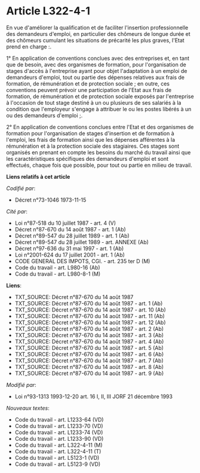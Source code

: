 # Article L322-4-1

En vue d'améliorer la qualification et de faciliter l'insertion professionnelle des demandeurs d'emploi, en particulier des
chômeurs de longue durée et des chômeurs cumulant les situations de précarité les plus graves, l'Etat prend en charge :.

1° En application de conventions conclues avec des entreprises et, en tant que de besoin, avec des organismes de formation,
pour l'organisation de stages d'accès à l'entreprise ayant pour objet l'adaptation à un emploi de demandeurs d'emploi, tout
ou partie des dépenses relatives aux frais de formation, de rémunération et de protection sociale ; en outre, ces conventions
peuvent prévoir une participation de l'Etat aux frais de formation, de rémunération et de protection sociale exposés par
l'entreprise à l'occasion de tout stage destiné à un ou plusieurs de ses salariés à la condition que l'employeur s'engage à
attribuer le ou les postes libérés à un ou des demandeurs d'emploi ;.

2° En application de conventions conclues entre l'Etat et des organismes de formation pour l'organisation de stages
d'insertion et de formation à l'emploi, les frais de formation ainsi que les dépenses afférentes à la rémunération et à la
protection sociale des stagiaires. Ces stages sont organisés en prenant en compte les besoins du marché du travail ainsi que
les caractéristiques spécifiques des demandeurs d'emploi et sont effectués, chaque fois que possible, pour tout ou partie en
milieu de travail.

**Liens relatifs à cet article**

_Codifié par_:

  - Décret n°73-1046 1973-11-15

_Cité par_:

  - Loi n°87-518 du 10 juillet 1987 - art. 4 (V)
  - Décret n°87-670 du 14 août 1987 - art. 1 (Ab)
  - Décret n°89-547 du 28 juillet 1989 - art. 1 (Ab)
  - Décret n°89-547 du 28 juillet 1989 - art. ANNEXE (Ab)
  - Décret n°97-636 du 31 mai 1997 - art. 1 (Ab)
  - Loi n°2001-624 du 17 juillet 2001 - art. 1 (Ab)
  - CODE GENERAL DES IMPOTS, CGI. - art. 235 ter D (M)
  - Code du travail - art. L980-16 (Ab)
  - Code du travail - art. L980-8-1 (M)

**Liens**:

  - TXT_SOURCE: Décret n°87-670 du 14 août 1987
  - TXT_SOURCE: Décret n°87-670 du 14 août 1987 - art. 1 (Ab)
  - TXT_SOURCE: Décret n°87-670 du 14 août 1987 - art. 10 (Ab)
  - TXT_SOURCE: Décret n°87-670 du 14 août 1987 - art. 11 (Ab)
  - TXT_SOURCE: Décret n°87-670 du 14 août 1987 - art. 12 (Ab)
  - TXT_SOURCE: Décret n°87-670 du 14 août 1987 - art. 2 (Ab)
  - TXT_SOURCE: Décret n°87-670 du 14 août 1987 - art. 3 (Ab)
  - TXT_SOURCE: Décret n°87-670 du 14 août 1987 - art. 4 (Ab)
  - TXT_SOURCE: Décret n°87-670 du 14 août 1987 - art. 5 (Ab)
  - TXT_SOURCE: Décret n°87-670 du 14 août 1987 - art. 6 (Ab)
  - TXT_SOURCE: Décret n°87-670 du 14 août 1987 - art. 7 (Ab)
  - TXT_SOURCE: Décret n°87-670 du 14 août 1987 - art. 8 (Ab)
  - TXT_SOURCE: Décret n°87-670 du 14 août 1987 - art. 9 (Ab)

_Modifié par_:

  - Loi n°93-1313 1993-12-20 art. 16 I, II, III JORF 21 décembre 1993

_Nouveaux textes_:

  - Code du travail - art. L1233-64 (VD)
  - Code du travail - art. L1233-70 (VD)
  - Code du travail - art. L1233-74 (VD)
  - Code du travail - art. L1233-90 (VD)
  - Code du travail - art. L322-4-11 (M)
  - Code du travail - art. L322-4-11 (T)
  - Code du travail - art. L5123-1 (VD)
  - Code du travail - art. L5123-9 (VD)
